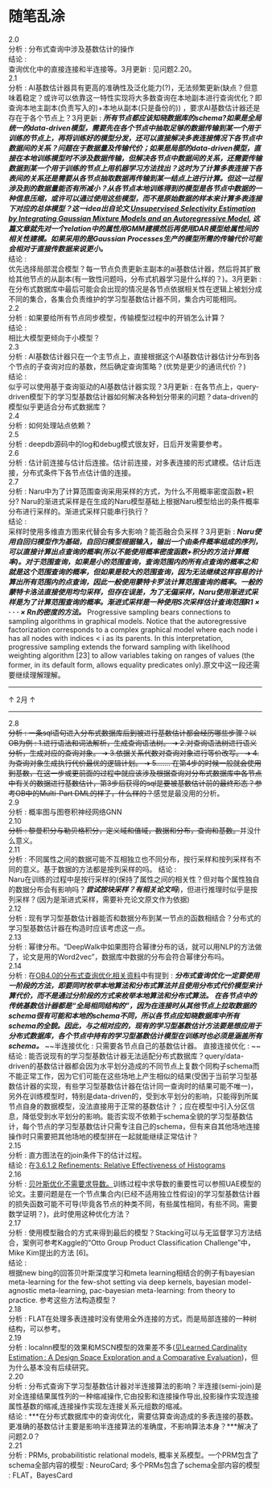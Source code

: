 # 随笔乱涂

2.0  
分析 : 分布式查询中涉及基数估计的操作  
结论 :   
查询优化中的直接连接和半连接等。3月更新 : 见问题2.20。   
2.1  
分析 : AI基数估计器具有更高的准确性及泛化能力(?)，无法频繁更新(缺点？但意味着稳定？或许可以依靠这一特性实现将大多数查询在本地副本进行查询优化？即查询本地主副本(负责写入的)+本地从副本(只是备份的)) ，要求AI基数估计器还是存在于各个节点上？3月更新 : ***所有节点都应该知晓数据库的schema?如果是全局统一的data-driven模型，需要先在各个节点中抽取足够的数据传输到某一个用于训练的节点上，再将训练好的模型分发，还可以直接解决多表连接情况下各节点中数据间的关系？问题在于数据量及传输代价；如果是局部的data-driven模型，直接在本地训练模型时不涉及数据传输，但解决各节点中数据间的关系，还需要传输数据到某一个用于训练的节点上用机器学习方法找出？这时为了计算多表连接下各表间的关系还是需要从各节点抽取数据再传输到某一结点上进行计算。但这一过程涉及到的数据量能否有所减小？从各节点本地训练得到的模型是各节点中数据的一种信息压缩，或许可以通过使用这些模型，而不是原始数据的样本来计算多表连接下对应的总体模型？这一idea出自论文[ Unsupervised Selectivity Estimation by Integrating Gaussian Mixture Models and an Autoregressive Model](https://openproceedings.org/2022/conf/edbt/paper-65.pdf), 这篇文章就先对一个relation中的属性用GMM建模然后再使用DAR模型给属性间的相关性建模。如果采用的是Gaussian Processes生产的模型所需的传输代价可能会相对于直接传数据来说更小。***   
结论 :  
优先选择局部混合模型？每一节点负责更新主副本的ai基数估计器，然后将其扩散给其他节点的从副本(有一致性问题吗，分布式机器学习是什么样的？)。3月更新 : 在分布式数据库中最后可能会会出现的情况是各节点依据相关性在逻辑上被划分成不同的集合，各集合负责维护的学习型基数估计器不同，集合内可能相同。   
2.2  
分析 : 如果要给所有节点同步模型，传输模型过程中的开销怎么计算？  
结论 :  
相比大模型更倾向于小模型？  
2.3  
分析 : AI基数估计器只在一个主节点上，直接根据这个AI基数估计器估计分布到各个节点的子查询对应的基数，然后确定查询策略？(优势是更少的通讯代价？)  
结论 :  
似乎可以使用基于查询驱动的AI基数估计器实现？3月更新 : 在各节点上，query-driven模型下的学习型基数估计器如何解决各种划分带来的问题？data-driven的模型似乎更适合分布式数据库？    
2.4  
分析 : 如何处理站点依赖？  
2.5  
分析 : deepdb源码中的log和debug模式很友好，日后开发需要参考。  
2.6  
分析 : 估计前连接与估计后连接。估计前连接，对多表连接的形式建模。估计后连接，分布式条件下各节点估计值的连接。  
2.7  
分析 : Naru中为了计算范围查询采用采样的方式，为什么不用概率密度函数+积分? Naru的渐进式采样是在生成的Naru模型基础上根据Naru模型给出的条件概率分布进行采样的。渐进式采样只能串行执行？  
结论 :  
采样时使用多维直方图来代替会有多大影响？能否融合负采样？3月更新 : ***Naru使用自回归模型作为基础，自回归模型根据输入，输出一个由条件概率组成的序列，可以直接计算出点查询的概率(所以不能使用概率密度函数+积分的方法计算概率)。对于范围查询，如果是小的范围查询，查询范围内的所有点查询的概率之和就是这个范围查询的概率，但如果是较大的范围查询，因为无法继续这样容易的计算出所有范围内的点查询，因此一般使用蒙特卡罗法计算范围查询的概率。一般的蒙特卡洛法直接使用均匀采样，但存在误差，为了无偏采样，Naru使用渐进式采样是为了计算范围查询的概率。渐进式采样是一种使用S次采样估计查询范围R1 × · · · × Rn的密度的方法。*** Progressive sampling bears connections to sampling algorithms in graphical models. Notice that the autoregressive factorization corresponds to a complex graphical model where each node i has all nodes with indices < i as its parents. In this interpretation, progressive sampling extends the forward sampling with likelihood weighting algorithm [23] to allow variables taking on ranges of values (the former, in its default form, allows equality predicates only).原文中这一段还需要继续理解理解。  

***  
↑  2月  ↑  
***  

2.8  
~~分析 : 一条sql语句进入分布式数据库后到被进行基数估计都会经历哪些步骤？以OB为例 : 1.进行语法和词法解析，生成查询语法树。 ➔ 2.对查询语法树进行语义分析，生成对应的查询对象。 ➔ 3.依据关系代数对查询对象进行等价改写。 ➔ 4.为查询对象生成执行代价最优的逻辑计划。 ➔ 5……. 在第4步的时候一般就会使用到基数，在这一步或更前面的过程中就应该涉及根据查询对分布式数据库中各节点中有关的数据进行基数估计，第3步后获得的sql是要被基数估计前的最终形态？参考OB中的Multi-Part DML的样子，什么样的？~~感觉是最没用的分析。  
2.9  
分析 : 概率图与图卷积神经网络GNN  
2.10  
~~分析 : 黎曼积分与勒贝格积分，定义域和值域，数据和分布，查询和基数。~~并没什么意义。  
2.11  
分析 : 不同属性之间的数据可能不互相独立也不同分布，按行采样和按列采样有不同的意义。基于数据的方法都是按列采样的吗。 
结论 :   
Naru在训练的过程中是按行采样的(保持了属性之间的相关性？但对每个属性独自的数据分布会有影响吗？***尝试按块采样？有相关论文吗***)，但进行推理时似乎是按列采样？(因为是渐进式采样，需要补充论文原文作为依据)  
2.12  
分析 : 现有学习型基数估计器能否和数据分布到某一节点的函数相结合？分布式的学习型基数估计器在构造时应该考虑这一点。  
2.13  
分析 : 幂律分布。“DeepWalk中如果图符合幂律分布的话，就可以用NLP的方法做了，论文是用的Word2vec”，数据库中数据的分布会符合幂律分布吗。  
2.14   
分析 : 在[OB4.0的分布式查询优化相关资料](https://zhuanlan.zhihu.com/p/586113453)中有提到 : ***分布式查询优化一定要使用一阶段的方法，即要同时枚举本地算法和分布式算法并且使用分布式代价模型来计算代价，而不是通过分阶段的方式来枚举本地算法和分布式算法。  在各节点中的传统基数估计器都是“全局相同结构的”，因为在连接时从其他节点上拉取数据的schema很有可能和本地的schema不同，所以各节点应知晓数据库中所有schema的全貌。因此，与之相对应的，现有的学习型基数估计方法要是想应用于分布式数据库，各个节点中持有的学习型基数估计模型在训练时也必须是涵盖所有schema。***  ~~半连接优化 : 只需要各节点自己的基数估计器。 直接连接优化 : ~~  
结论 : 能否说现有的学习型基数估计器无法适配分布式数据库？query/data-driven的基数估计器都会因为水平划分造成的不同节点上复数个同构子schema而不能正常工作，因为它们可能在这些场地上产生相似的结果(受困于当前学习型基数估计器的实现，有些学习型基数估计器在估计同一查询时的结果可能不唯一)，另外在训练模型时，特别是data-driven的，受到水平划分的影响，只能得到所属节点自身的数据模型，没法直接用于正常的基数估计？；应在模型中引入分区信息，降低受到水平划分的影响。能否实现不依赖于schema全貌的学习型基数估计，每个节点的学习型基数估计只需专注自己的schema，但有来自其他场地连接操作时只需要把其他场地的模型拼在一起就能继续正常估计？  
2.15  
分析 : 直方图法在的join条件下的估计过程。  
结论 : 在[3.6.1.2 Refinements: Relative Effectiveness of Histograms](https://dsf.berkeley.edu/cs286/papers/synopses-fntdb2012.pdf)  
2.16  
分析 : [贝叶斯优化不需要求导数。](https://zhuanlan.zhihu.com/p/76269142)训练过程中求导数的重要性可以参照UAE模型的论文。主要问题是在一个节点集合内(已经不适用独立性假设)的学习型基数估计器的损失函数可能不可导(毕竟各节点的种类不同，有些属性相同，有些不同。需要数学证明？)，此时使用这种优化方法？    
2.17  
分析 : 使用模型融合的方式来得到最后的模型？Stacking可以与无监督学习方法结合，案例可参考Kaggle的“Otto Group Product Classification Challenge”中，Mike Kim提出的方法 [6]。  
结论 :   
根据new bing的回答贝叶斯深度学习和meta learning相结合的例子有bayesian meta-learning for the few-shot setting via deep kernels, bayesian model-agnostic meta-learning, pac-bayesian meta-learning: from theory to practice. 参考这些方法构造模型？  
2.18  
分析 : FLAT在处理多表连接时没有使用全外连接的方式，而是局部连接的一种树结构，可以参考。  
2.19  
分析 : localnn模型的效果和MSCN模型的效果差不多([见Learned Cardinality Estimation : A Design Space Exploration and a Comparative Evaluation](http://dbgroup.cs.tsinghua.edu.cn/ligl/papers/vldb22-card-exp.pdf))，但为什么基本没有后续研究。  
2.20  
分析 : 分布式查询下学习型基数估计器对半连接算法的影响？半连接(semi-join)是对全连接结果属性列的一种缩减操作,它由投影和连接操作导出,投影操作实现连接属性基数的缩减,连接操作实现左连接关系元组数的缩减。  
结论 : ***在分布式数据库中的查询优化，需要估算查询造成的多表连接的基数。更准确的基数估计主要是影响半连接算法的准确度，不影响算法本身？***解决了问题2.0？  
2.21  
分析 : PRMs, probabilitistic relational models, 概率关系模型。一个PRM包含了schema全部内容的模型 : NeuroCard; 多个PRMs包含了schema全部内容的模型 : FLAT，BayesCard